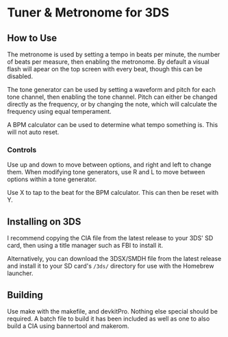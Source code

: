 # Tuner & Metronome for 3DS

## How to Use
The metronome is used by setting a tempo in beats per minute, the number of beats per measure, then enabling the metronome. By default a visual flash will apear on the top screen with every beat, though this can be disabled.

The tone generator can be used by setting a waveform and pitch for each tone channel, then enabling the tone channel. Pitch can either be changed directly as the frequency, or by changing the note, which will calculate the frequency using equal temperament.

A BPM calculator can be used to determine what tempo something is. This will not auto reset.

### Controls
Use up and down to move between options, and right and left to change them. When modifying tone generators, use R and L to move between options within a tone generator.

Use X to tap to the beat for the BPM calculator. This can then be reset with Y.

## Installing on 3DS
I recommend copying the CIA file from the latest release to your 3DS' SD card, then using a title manager such as FBI to install it.

Alternatively, you can download the 3DSX/SMDH file from the latest release and install it to your SD card's `/3ds/` directory for use with the Homebrew launcher.

## Building
Use make with the makefile, and devkitPro. Nothing else special should be required. A batch file to build it has been included as well as one to also build a CIA using bannertool and makerom.
